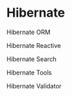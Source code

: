 # Hibernate

Hibernate ORM

Hibernate Reactive

Hibernate Search

Hibernate Tools

Hibernate Validator

